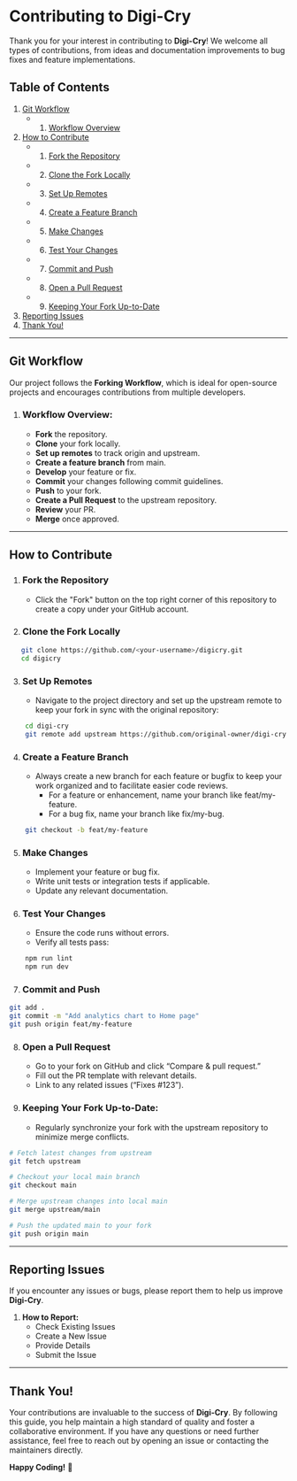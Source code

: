 
# Contributing to Digi-Cry

Thank you for your interest in contributing to **Digi-Cry**! We welcome all types of contributions, from ideas and documentation improvements to bug fixes and feature implementations.

## Table of Contents

1. [Git Workflow](#git-workflow)
      - 1.  [Workflow Overview](#workflow-overview)
2. [How to Contribute](#how-to-contribute)
      - 1. [Fork the Repository](#fork-the-repository)
      - 2. [Clone the Fork Locally](#clone-the-fork-locally)
      - 3. [Set Up Remotes](#set-up-remotes)
      - 4. [Create a Feature Branch](#create-a-feature-branch)
      - 5. [Make Changes](#make-changes)
      - 6. [Test Your Changes](#test-your-changes)
      - 7. [Commit and Push](#commit-and-push)
      - 8. [Open a Pull Request](#open-a-pull-request)
      - 9. [Keeping Your Fork Up-to-Date](#keeping-your-fork-up-to-date)
3. [Reporting Issues](#reporting-issues)
4. [Thank You!](#thank-you)

---

## Git Workflow

Our project follows the **Forking Workflow**, which is ideal for open-source projects and encourages contributions from multiple developers.

  1. ### **Workflow Overview:**

	  -	**Fork** the repository.
	  - **Clone** your fork locally.
	  - **Set up remotes** to track origin and upstream.
	  - **Create a feature branch** from main.
	  - **Develop** your feature or fix.
	  - **Commit** your changes following commit guidelines.
	  - **Push** to your fork.
	  - **Create a Pull Request** to the upstream repository.
	  - **Review** your PR.
	  - **Merge** once approved.

---

## How to Contribute

1. ### **Fork the Repository**
   - Click the "Fork" button on the top right corner of this repository to create a copy under your GitHub account.

2. ### **Clone the Fork Locally**
```bash
   git clone https://github.com/<your-username>/digicry.git
   cd digicry
```

3. ### **Set Up Remotes**
    - Navigate to the project directory and set up the upstream remote to keep your fork in sync with the original repository:
```bash
    cd digi-cry
    git remote add upstream https://github.com/original-owner/digi-cry.git
```

4. ### **Create a Feature Branch**
    - Always create a new branch for each feature or bugfix to keep your work organized and to facilitate easier code reviews.
	  - For a feature or enhancement, name your branch like feat/my-feature.
	  - For a bug fix, name your branch like fix/my-bug.
```bash
    git checkout -b feat/my-feature
```

5. ### **Make Changes**
	  - Implement your feature or bug fix.
	  - Write unit tests or integration tests if applicable.
	  - Update any relevant documentation.

6. ### **Test Your Changes**
	  - Ensure the code runs without errors.
	  - Verify all tests pass:
```bash
    npm run lint
    npm run dev
```

7. ### **Commit and Push**
```bash
git add .
git commit -m "Add analytics chart to Home page"
git push origin feat/my-feature
```

8. ### **Open a Pull Request**
	  - Go to your fork on GitHub and click “Compare & pull request.”
	  - Fill out the PR template with relevant details.
	  - Link to any related issues (“Fixes #123”).

9. ### **Keeping Your Fork Up-to-Date:**
    - Regularly synchronize your fork with the upstream repository to minimize merge conflicts.
```bash
# Fetch latest changes from upstream
git fetch upstream

# Checkout your local main branch
git checkout main

# Merge upstream changes into local main
git merge upstream/main

# Push the updated main to your fork
git push origin main
```

---

## Reporting Issues

If you encounter any issues or bugs, please report them to help us improve **Digi-Cry**.

1. **How to Report:**
	- Check Existing Issues
	- Create a New Issue
	- Provide Details
	- Submit the Issue

---

## Thank You!

Your contributions are invaluable to the success of **Digi-Cry**. By following this guide, you help maintain a high standard of quality and foster a collaborative environment. If you have any questions or need further assistance, feel free to reach out by opening an issue or contacting the maintainers directly.

**Happy Coding!** 🚀